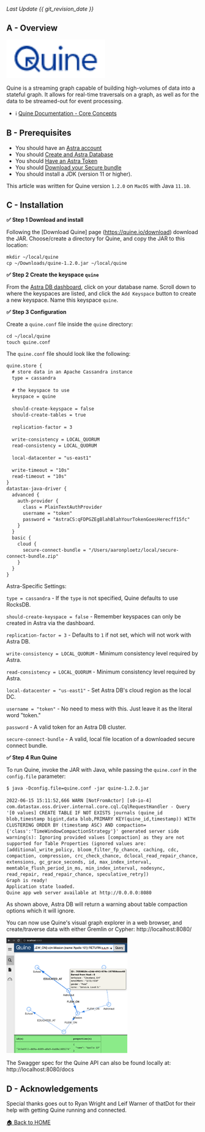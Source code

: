 *Last Update {{ git_revision_date }}*

## A - Overview

<img src="../../../img/quine/quine-image.png?raw=true" height="100px" />

Quine is a streaming graph capable of building high-volumes of data into a stateful graph.  It allows for real-time traversals on a graph, as well as for the data to be streamed-out for event processing.

- ℹ️ [Quine Documentation - Core Concepts](https://docs.quine.io/core-concepts/core-concepts.html)

## B - Prerequisites

- You should have an [Astra account](http://astra.datastax.com/)
- You should [Create and Astra Database](https://github.com/datastaxdevs/awesome-astra/wiki/Create-an-AstraDB-Instance)
- You should [Have an Astra Token](https://github.com/datastaxdevs/awesome-astra/wiki/Create-an-Astra-Token)
- You should [Download your Secure bundle](https://github.com/datastaxdevs/awesome-astra/wiki/Download-the-secure-connect-bundle)
- You should install a JDK (version 11 or higher).

This article was written for Quine version `1.2.0` on `MacOS` with Java `11.10`.

## C - Installation

**✅ Step 1 Download and install**

Following the [Download Quine] page (https://quine.io/download) download the JAR.  Choose/create a directory for Quine, and copy the JAR to this location:

```
mkdir ~/local/quine
cp ~/Downloads/quine-1.2.0.jar ~/local/quine
```

**✅ Step 2 Create the keyspace `quine`**

From the [Astra DB dashboard](https://astra.datastax.com), click on your database name. Scroll down to where the keyspaces are listed, and click the `Add Keyspace` button to create a new keyspace. Name this keyspace `quine`.

**✅ Step 3 Configuration**

Create a `quine.conf` file inside the `quine` directory:

```
cd ~/local/quine
touch quine.conf
```

The `quine.conf` file should look like the following:

```
quine.store {
  # store data in an Apache Cassandra instance
  type = cassandra

  # the keyspace to use
  keyspace = quine

  should-create-keyspace = false
  should-create-tables = true

  replication-factor = 3

  write-consistency = LOCAL_QUORUM
  read-consistency = LOCAL_QUORUM

  local-datacenter = "us-east1"

  write-timeout = "10s"
  read-timeout = "10s"
}
datastax-java-driver {
  advanced {
    auth-provider {
      class = PlainTextAuthProvider
      username = "token"
      password = "AstraCS:qFDPGZEgBlahBlahYourTokenGoesHerecff15fc"
    }
  }
  basic {
    cloud {
      secure-connect-bundle = "/Users/aaronploetz/local/secure-connect-bundle.zip"
    }
  }
}
```

Astra-Specific Settings:

`type = cassandra` - If the `type` is not specified, Quine defaults to use RocksDB.

`should-create-keyspace = false` - Remember keyspaces can only be created in Astra via the dashboard.

`replication-factor = 3` - Defaults to `1` if not set, which will not work with Astra DB.

`write-consistency = LOCAL_QUORUM` - Minimum consistency level required by Astra.

`read-consistency = LOCAL_QUORUM` - Minimum consistency level required by Astra.

`local-datacenter = "us-east1"` - Set Astra DB's cloud region as the local DC.

`username = "token"` - No need to mess with this.  Just leave it as the literal word "token."

`password` - A valid token for an Astra DB cluster.

`secure-connect-bundle` - A valid, local file location of a downloaded secure connect bundle.

**✅ Step 4 Run Quine**

To run Quine, invoke the JAR with Java, while passing the `quine.conf` in the `config.file` parameter:

```
$ java -Dconfig.file=quine.conf -jar quine-1.2.0.jar

2022-06-15 15:11:52,666 WARN [NotFromActor] [s0-io-4] com.datastax.oss.driver.internal.core.cql.CqlRequestHandler - Query '[0 values] CREATE TABLE IF NOT EXISTS journals (quine_id blob,timestamp bigint,data blob,PRIMARY KEY(quine_id,timestamp)) WITH CLUSTERING ORDER BY (timestamp ASC) AND compaction={'class':'TimeWindowCompactionStrategy'}' generated server side warning(s): Ignoring provided values [compaction] as they are not supported for Table Properties (ignored values are: [additional_write_policy, bloom_filter_fp_chance, caching, cdc, compaction, compression, crc_check_chance, dclocal_read_repair_chance, extensions, gc_grace_seconds, id, max_index_interval, memtable_flush_period_in_ms, min_index_interval, nodesync, read_repair, read_repair_chance, speculative_retry])
Graph is ready!
Application state loaded.
Quine app web server available at http://0.0.0.0:8080
```

As shown above, Astra DB will return a warning about table compaction options which it will ignore.

You can now use Quine's visual graph explorer in a web browser, and create/traverse data with either Gremlin or Cypher: http://localhost:8080/

<img src="../../../img/quine/quine-browser-apollo13.png?raw=true" height="300px" />

The Swagger spec for the Quine API can also be found locally at: http://localhost:8080/docs

## D - Acknowledgements

Special thanks goes out to Ryan Wright and Leif Warner of thatDot for their help with getting Quine running and connected.

[🏠 Back to HOME](https://awesome-astra.github.io/docs/)
